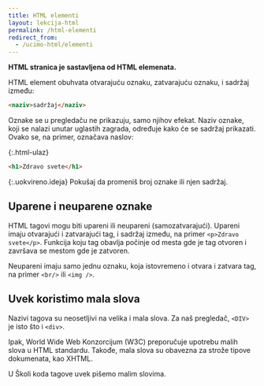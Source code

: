 ```yaml
---
title: HTML elementi
layout: lekcija-html
permalink: /html-elementi
redirect_from:
  - /ucimo-html/elementi
---
```


**HTML stranica je sastavljena od HTML elemenata.**

HTML element obuhvata otvarajuću oznaku, zatvarajuću oznaku, i sadržaj između:

```html
<naziv>sadržaj</naziv>
```

Oznake se u pregledaču ne prikazuju, samo njihov efekat. Naziv oznake, koji se nalazi unutar uglastih zagrada, određuje kako će se sadržaj prikazati. Ovako se, na primer, označava naslov:

{:.html-ulaz}
```html
<h1>Zdravo svete</h1>
```

{:.uokvireno.ideja}
Pokušaj da promeniš broj oznake ili njen sadržaj.

## Uparene i neuparene oznake

HTML tagovi mogu biti upareni ili neupareni (samozatvarajući). Upareni imaju otvarajući i zatvarajući tag, i sadržaj između, na primer `<p>Zdravo svete</p>`. Funkcija koju tag obavlja počinje od mesta gde je tag otvoren i završava se mestom gde je zatvoren.

Neupareni imaju samo jednu oznaku, koja istovremeno i otvara i zatvara tag, na primer `<br/>` ili `<img />`.


## Uvek koristimo mala slova

Nazivi tagova su neosetljivi na velika i mala slova. Za naš pregledač, `<DIV>` je isto što i `<div>`.

Ipak, World Wide Web Konzorcijum (W3C) preporučuje upotrebu malih slova u HTML standardu. Takođe, mala slova su obavezna za strože tipove dokumenata, kao XHTML.

U Školi koda tagove uvek pišemo malim slovima.
